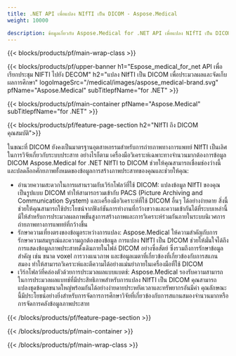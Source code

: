 ```yaml
---
title: .NET API เพื่อแปลง NIfTI เป็น DICOM - Aspose.Medical
weight: 10000

description: ข้อมูลเกี่ยวกับ Aspose.Medical for .NET API เพื่อแปลง NIfTI เป็น DICOM
---
```


{{< blocks/products/pf/main-wrap-class >}}

{{< blocks/products/pf/upper-banner h1="Espose_medical_for_net API เพื่อเรียกประชุม NIFTI ไปยัง DECOM" h2="แปลง NIfTI เป็น DICOM เพื่อประมวลผลและจัดเก็บผลการศึกษา" logoImageSrc="/medical/images/aspose_medical-brand.svg" pfName="Aspose.Medical" subTitlepfName="for .NET" >}}

{{< blocks/products/pf/main-container pfName="Aspose.Medical" subTitlepfName="for .NET" >}}

{{< blocks/products/pf/feature-page-section h2="NIfTI ถึง DICOM คุณสมบัติ">}}

<p>ในขณะที่ DICOM ยังคงเป็นมาตรฐานอุตสาหกรรมสําหรับการถ่ายภาพทางการแพทย์ NIfTI เป็นเลิศในการวิจัยเกี่ยวกับระบบประสาท อย่างไรก็ตาม เครื่องมือวิเคราะห์เฉพาะทางจํานวนมากต้องการข้อมูล DICOM Aspose.Medical for .NET NIfTI to DICOM ช่วยให้คุณสามารถเชื่อมช่องว่างนี้และปลดล็อกศักยภาพทั้งหมดของข้อมูลการสร้างภาพประสาทของคุณและช่วยให้คุณ:</p>

<ul>
<li>อํานวยความสะดวกในการผสานรวมกับเวิร์กโฟลว์ที่ใช้ DICOM: แปลงข้อมูล NIfTI ของคุณเป็นรูปแบบ DICOM ทําให้สามารถรวมเข้ากับ PACS (Picture Archiving and Communication System) และเครื่องมือวิเคราะห์ที่ใช้ DICOM อื่นๆ ได้อย่างง่ายดาย สิ่งนี้ช่วยให้คุณสามารถใช้ประโยชน์จากฟังก์ชันการทํางานที่กว้างขวางและความเข้ากันได้ที่ระบบเหล่านี้มีให้สําหรับการประมวลผลภาพขั้นสูงการสร้างภาพและการวิเคราะห์ร่วมกันภายในระบบนิเวศการถ่ายภาพทางการแพทย์ที่กว้างขึ้น</li>
<li>รักษาความเที่ยงตรงของข้อมูลระหว่างการแปลง: Aspose.Medical ให้ความสําคัญกับการรักษาความสมบูรณ์และความถูกต้องของข้อมูล การแปลง NIfTI เป็น DICOM ช่วยให้มั่นใจได้ถึงการแสดงข้อมูลภาพประสาทดั้งเดิมภายในไฟล์ DICOM อย่างซื่อสัตย์ ซึ่งรวมถึงการรักษาข้อมูลสําคัญ เช่น ขนาด voxel การวางแนวภาพ และข้อมูลเมตาที่เกี่ยวข้องที่เกี่ยวข้องกับการสแกนสมอง ทําให้สามารถวิเคราะห์และตีความได้อย่างแม่นยําภายในเครื่องมือที่ใช้ DICOM</li>
<li>เวิร์กโฟลว์ที่คล่องตัวด้วยการประมวลผลแบบแบตช์: Aspose.Medical รองรับความสามารถในการประมวลผลแบทช์ที่มีประสิทธิภาพสําหรับการแปลง NIfTI เป็น DICOM คุณสามารถแปลงชุดข้อมูลขนาดใหญ่พร้อมกันได้อย่างง่ายดายประหยัดเวลาและทรัพยากรอันมีค่า คุณลักษณะนี้มีประโยชน์อย่างยิ่งสําหรับการจัดการการศึกษาวิจัยที่เกี่ยวข้องกับการสแกนสมองจํานวนมากหรือการจัดการคลังข้อมูลภาพประสาท</li>
</ul>

{{< /blocks/products/pf/feature-page-section >}}

{{< /blocks/products/pf/main-container >}}

{{< /blocks/products/pf/main-wrap-class >}}